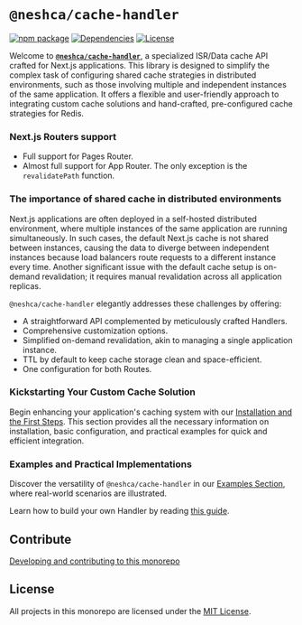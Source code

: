 # `@neshca/cache-handler`

[![npm package](https://img.shields.io/npm/v/@neshca/cache-handler/latest.svg)](https://www.npmjs.com/package/@neshca/cache-handler)
[![Dependencies](https://img.shields.io/npm/dm/@neshca/cache-handler)](https://www.npmjs.com/package/@neshca/cache-handler)
[![License](https://img.shields.io/npm/l/express.svg)](https://github.com/caching-tools/next-shared-cache/blob/canary/packages/cache-handler/LICENSE)

Welcome to [**`@neshca/cache-handler`**](./packages/cache-handler/README.md), a specialized ISR/Data cache API crafted for Next.js applications. This library is designed to simplify the complex task of configuring shared cache strategies in distributed environments, such as those involving multiple and independent instances of the same application. It offers a flexible and user-friendly approach to integrating custom cache solutions and hand-crafted, pre-configured cache strategies for Redis.

### Next.js Routers support

- Full support for Pages Router.
- Almost full support for App Router. The only exception is the `revalidatePath` function.

### The importance of shared cache in distributed environments

Next.js applications are often deployed in a self-hosted distributed environment, where multiple instances of the same application are running simultaneously. In such cases, the default Next.js cache is not shared between instances, causing the data to diverge between independent instances because load balancers route requests to a different instance every time. Another significant issue with the default cache setup is on-demand revalidation; it requires manual revalidation across all application replicas.

`@neshca/cache-handler` elegantly addresses these challenges by offering:

- A straightforward API complemented by meticulously crafted Handlers.
- Comprehensive customization options.
- Simplified on-demand revalidation, akin to managing a single application instance.
- TTL by default to keep cache storage clean and space-efficient.
- One configuration for both Routes.

### Kickstarting Your Custom Cache Solution

Begin enhancing your application's caching system with our [Installation and the First Steps](https://caching-tools.github.io/next-shared-cache/installation). This section provides all the necessary information on installation, basic configuration, and practical examples for quick and efficient integration.

### Examples and Practical Implementations

Discover the versatility of `@neshca/cache-handler` in our [Examples Section](https://caching-tools.github.io/next-shared-cache/redis), where real-world scenarios are illustrated.

Learn how to build your own Handler by reading [this guide](https://caching-tools.github.io/next-shared-cache/usage/creating-a-custom-handler).

## Contribute

[Developing and contributing to this monorepo](./docs/contributing/monorepo.md)

## License

All projects in this monorepo are licensed under the [MIT License](./LICENSE).
